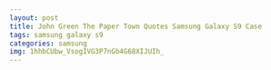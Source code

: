 ```yaml
---
layout: post
title: John Green The Paper Town Quotes Samsung Galaxy S9 Case
tags: samsung galaxy s9
categories: samsung
img: 1hhbCUbw_VsogIVG3P7nGb4G68XIJUIh_
---
```

